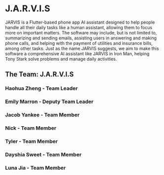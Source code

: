 # J.A.R.V.I.S
JARVIS is a Flutter-based phone app AI assistant designed to help people handle all their daily tasks like a human assistant, allowing them to focus more on important matters. The software may include, but is not limited to, summarizing and sending emails, assisting users in answering and making phone calls, and helping with the payment of utilities and insurance bills, among other tasks. Just as the name JARVIS suggests, we aim to make this software a comprehensive AI assistant like JARVIS in Iron Man, helping Tony Stark solve problems and manage daily activities.

## The Team: J.A.R.V.I.S

### Haohua Zheng - Team Leader



### Emily Marron - Deputy Team Leader



### Jacob Yankee - Team Member



### Nick - Team Member



### Tyler - Team Member



### Dayshia Sweet - Team Member



### Luna Jia - Team Member
